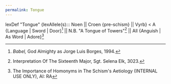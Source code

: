 ```yaml
---
permalink: Tongue
---
```

lexDef "Tongue" {lexAllele(s)::: Noen || Croen {pre-schism} || Vyrb} < A {Language | Sword | Door}[^TongueNoen] || N.B. "A Tongue of Towers"[^TongueCroen] || All {Anguish | As Word | Adore}[^TongueVyrb]

[^TongueNoen]: *Babel,* God Almighty as Jorge Luis Borges, 1994.
[^TongueCroen]: Interpretation Of The Sixteenth Major, Sgt. Selena Elk, 3023.
[^TongueVyrb]: The Importance of Homonyms in The Schism's Aetiology (INTERNAL USE ONLY), AI: RA
